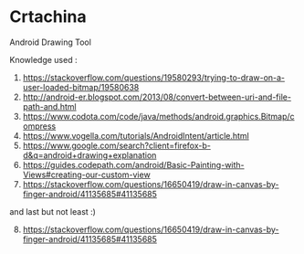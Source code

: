 # Crtachina
Android Drawing Tool

Knowledge used : 
1. https://stackoverflow.com/questions/19580293/trying-to-draw-on-a-user-loaded-bitmap/19580638
2. http://android-er.blogspot.com/2013/08/convert-between-uri-and-file-path-and.html
3. https://www.codota.com/code/java/methods/android.graphics.Bitmap/compress
4. https://www.vogella.com/tutorials/AndroidIntent/article.html
5. https://www.google.com/search?client=firefox-b-d&q=android+drawing+explanation
6. https://guides.codepath.com/android/Basic-Painting-with-Views#creating-our-custom-view
7. https://stackoverflow.com/questions/16650419/draw-in-canvas-by-finger-android/41135685#41135685

and last but not least :)

8. https://stackoverflow.com/questions/16650419/draw-in-canvas-by-finger-android/41135685#41135685
